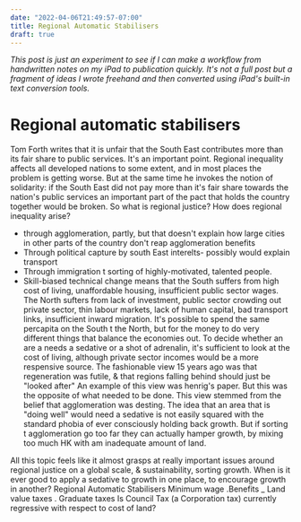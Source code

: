 ```yaml
---
date: "2022-04-06T21:49:57-07:00"
title: Regional Automatic Stabilisers
draft: true
---
```


_This post is just an experiment to see if I can make a workflow from handwritten notes on my iPad to publication quickly. It's not a full post but a fragment of ideas I wrote freehand and then converted using iPad's built-in text conversion tools._

# Regional automatic stabilisers

Tom Forth writes that it is unfair that the South East contributes more than its fair share
to public services. It's an important point.
Regional inequality affects all developed nations to some extent, and in most places the problem
is getting worse.
But at the same time he invokes the notion of solidarity:
if the South East did not pay more than it's fair share towards
the nation's public services an important part
of the pact that holds the country together would
be broken. So what is regional justice?
How does regional inequality arise?

* through agglomeration, partly, but that
doesn't explain how large cities in other parts of
the country don't reap agglomeration benefits
* Through political capture by south East interelts-
possibly would explain transport
* Through immigration t sorting of highly-motivated,
talented people.
* Skill-biased technical change means that the South suffers from high cost of
living, unaffordable housing, insufficient public
sector wages. The North sufters from lack of investment,
public sector crowding out private sector, thin labour
markets, lack of human capital, bad transport
links, insufficient inward migration.
It's possible to spend the same percapita on
the South t the North, but for the money
to do very different things that balance the
economies out. To decide whether an are a needs
a sedative or a shot of adrenalin, it's sufficient to
look at the cost of living, although private sector
incomes would be a more respensive source.
The fashionable view 15 years ago was that
regeneration was futile, & that regions falling
behind should just be "looked after" An
example of this view was henrig's paper. But
this was the opposite of what needed to
be done. This view stemmed from the
belief that agglomeration was desting.
The idea that an area that is "doing well"
would need a sedative is not easily squared
with the standard phobia of ever consciously holding
back growth. But if sorting t agglomeration
go too far they can actually hamper growth,
by mixing too much HK with am inadequate
amount of land. 

All this topic feels like it almost grasps at
really important issues around regional justice
on a global scale, & sustainability, sorting 
growth.
When is it ever good to apply a sedative to growth in
one place, to encourage growth in another?
Regional Automatic Stabilisers
Minimum wage
.Benefits
_ Land value taxes
. Graduate taxes
Is Council Tax (a Corporation tax) currently
regressive with respect to cost of land?
